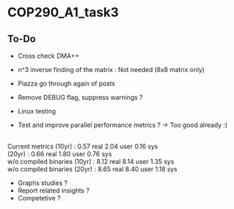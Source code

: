 # COP290_A1_task3

## To-Do
- Cross check DMA++
- n^3 inverse finding of the matrix : Not needed (8x8 matrix only)
- Piazza go through again of posts
- Remove DEBUG flag, suppress warnings ?
- Linux testing

- Test and improve parallel performance metrics ? -> Too good already :)
<br> 
Current metrics (10yr) : 0.57 real         2.04 user         0.16 sys <br> 
                (20yr) : 0.66 real         1.80 user         0.76 sys <br>
w/o compiled binaries (10yr) : 8.12 real         8.14 user         1.35 sys <br>
w/o compiled binaries (20yr) : 8.65 real         8.40 user         1.18 sys <br>

- Graphs studies ?
- Report related insights ?
- Competetive ?
